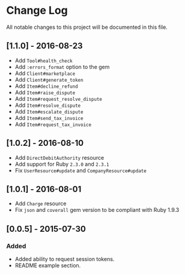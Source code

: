 # Change Log
All notable changes to this project will be documented in this file.

## [1.1.0] - 2016-08-23

- Add `Tool#health_check`
- Add `:errors_format` option to the gem
- Add `Client#marketplace`
- Add `Client#generate_token`
- Add `Item#decline_refund`
- Add `Item#raise_dispute`
- Add `Item#request_resolve_dispute`
- Add `Item#resolve_dispute`
- Add `Item#escalate_dispute`
- Add `Item#send_tax_invoice`
- Add `Item#request_tax_invoice`

## [1.0.2] - 2016-08-10

- Add `DirectDebitAuthority` resource
- Add support for Ruby `2.3.0` and `2.3.1`
- Fix `UserResource#update` and `CompanyResource#update`

## [1.0.1] - 2016-08-01

- Add `Charge` resource
- Fix `json` and `coverall` gem version to be compliant with Ruby 1.9.3

## [0.0.5] - 2015-07-30
### Added
- Added ability to request session tokens.
- README example section.
